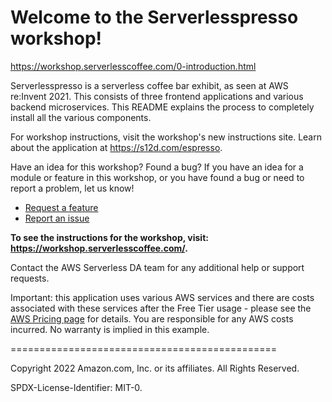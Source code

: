 # Welcome to the Serverlesspresso workshop!

https://workshop.serverlesscoffee.com/0-introduction.html

Serverlesspresso is a serverless coffee bar exhibit, as seen at AWS re:Invent 2021. This consists of three frontend applications and various backend microservices. This README explains the  process to completely install all the various components.

For workshop instructions, visit the workshop's new instructions site. Learn about the application at https://s12d.com/espresso.

Have an idea for this workshop? Found a bug?
If you have an idea for a module or feature in this workshop, or you have found a bug or need to report a problem, let us know!

- [Request a feature](https://github.com/aws-samples/serverless-coffee-workshop/issues/new)
- [Report an issue](https://github.com/aws-samples/serverless-coffee-workshop/issues/new)

**To see the instructions for the workshop, visit: https://workshop.serverlesscoffee.com/.**

Contact the AWS Serverless DA team for any additional help or support requests.

Important: this application uses various AWS services and there are costs associated with these services after the Free Tier usage - please see the [AWS Pricing page](https://aws.amazon.com/pricing/) for details. You are responsible for any AWS costs incurred. No warranty is implied in this example.



==============================================

Copyright 2022 Amazon.com, Inc. or its affiliates. All Rights Reserved.

SPDX-License-Identifier: MIT-0.
